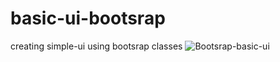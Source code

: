 # basic-ui-bootsrap
creating simple-ui using bootsrap classes
![Bootsrap-basic-ui](https://user-images.githubusercontent.com/92579647/166632380-f0d01f92-885c-40ab-b1a6-b8361e7471dd.png)
